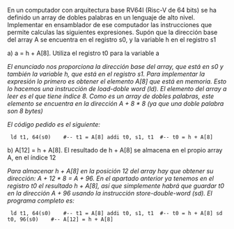 En un computador con arquitectura base RV64I (Risc-V de 64 bits) se ha definido un array de dobles palabras en un lenguaje de alto nivel. Implementar en ensamblador de ese computador las instrucciones que permite calculas las siguientes expresiones. Supón que la dirección base del array A se encuentra en el registro s0, y la variable h en el registro s1

a) a = h + A[8]. Utiliza el registro t0 para la variable a

*El enunciado nos proporciona la dirección base del array, que está en s0 y también la variable h, que está en el registro s1. Para implementar la expresión lo primero es obtener el elemento A[8] que está en memoria. Esto lo hacemos una instrucción de load-doble word (ld). El elemento del array a leer es el que tiene índice 8. Como es un array de dobles palabras, este elemento se encuentra en la dirección A + 8 * 8 (ya que una doble palabra son 8 bytes)*

*El código pedido es el siguiente:*

``
ld t1, 64(s0)    #-- t1 = A[8]
addi t0, s1, t1  #-- t0 = h + A[8]``

b) A[12] = h + A[8]. El resultado de h + A[8] se almacena en el propio array A, en el índice 12

*Para almacenar h + A[8] en la posición 12 del array hay que obtener su dirección: A + 12 * 8 = A + 96. En el apartado anterior ya tenemos en el registro t0 el resultado h + A[8], así que simplemente habrá que guardar t0 en la dirección A + 96 usando la instrucción store-double-word (sd). El programa completo es:*

``
ld t1, 64(s0)    #-- t1 = A[8]
addi t0, s1, t1  #-- t0 = h + A[8]
sd t0, 96(s0)    #-- A[12] = h + A[8]``
